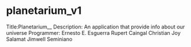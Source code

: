 # planetarium_v1

 Title:Planetarium__
 Description: An application that provide info about our universe 
 Programmer: 
   Ernesto E. Esguerra 
   Rupert Caingal 
   Christian Joy Salamat 
   Jimwell Seminiano
